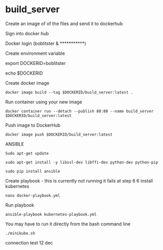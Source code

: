 # build_server

Create an image of of the files and send it to dockerhub

Sign into docker hub

Docker login  (boblitster & ***********)

Create environment variable 

export  DOCKERID=boblitster

echo $DOCKERID 

Create docker image


	docker image build --tag $DOCKERID/build_server:latest .


Run container using your new image 

	docker container run --detach --publish 80:80 --name build_server $DOCKERID/build_server:latest 

Push image to DockerHub 

	docker image push $DOCKERID/build_server:latest
	
ANSIBLE 

	Sudo apt-get update

	sudo apt-get install -y libssl-dev libffi-dev python-dev python-pip 

	sudo pip install ansible
	
	
	
Create playbook  - this is currently not running it fails at step 6 6 install kubernetes
		
	nano docker-playbook.yml

Run playbook 

	ansible-playbook kubernetes-playbook.yml
	
You may have to run it directly from the bash command line

	./minikube.sh


connection test 12 dec
